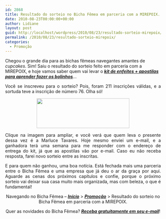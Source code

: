 ```yaml
---
id: 2868
title: Resultado do sorteio no Bicha Fêmea em parceria com a MIREPOIX.
date: 2010-08-23T00:00:00+00:00
author: Lidiane
layout: post
guid: http://localhost/wordpress/2010/08/23/resultado-sorteio-mirepoix/
permalink: /2010/08/23/resultado-sorteio-mirepoix/
categories:
  - Promoção
---
```

Chegou o grande dia para as bichas fêmeas navegantes amantes de _cupcakes_. Sim! Saiu o resultado do sorteio feito em parceria com a MIREPOIX, e hoje vamos saber quem vai levar o [**_kit de enfeites + apostilas para aprender fazer os bolinhos_**](http://www.trololodemulher.com.br/2010/08/09/parceria-bicha-femea-mirepoix/)…

<!--more-->

<p style="text-align: justify;">
  Você se inscreveu para o sorteio? Pois, foram 211 inscrições válidas, e a sortuda teve a inscrição de número 76. Olha só!
</p>

<p style="text-align: center;">
  <a href="http://www.trololodemulher.com.br/blog/wp-content/uploads/2010/08/Resultado-sorteio-parceria-Bicha-Femea-Mirepoix.jpg"><img class="size-medium wp-image-5111 aligncenter" title="Resultado sorteio parceria Bicha Fêmea & Mirepoix" src="http://www.trololodemulher.com.br/blog/wp-content/uploads/2010/08/Resultado-sorteio-parceria-Bicha-Femea-Mirepoix-300x96.jpg" alt="" width="300" height="96" /></a>
</p>

<p style="text-align: justify;">
  Clique na imagem para ampliar, e você verá que quem leva o presente dessa vez é a Marluce Tavares. Hoje mesmo enviei um e-mail, e a ganhadora terá uma semana para me responder com o endereço de entrega do kit, já que as apostilas vão por e-mail. Caso eu não receba resposta, farei novo sorteio entre as inscritas.
</p>

<p style="text-align: justify;">
  E para quem não ganhou, uma boa notícia. Está fechada mais uma parceria entre o Bicha Fêmea e uma empresa que já deu o ar da graça por aqui. Aguarde as cenas dos próximos capítulos e confie, porque o próximo sorteio vai deixar sua casa muito mais organizada, mas com beleza, o que é fundamental!
</p>

<p style="text-align: center;">
  Navegando no Bicha Fêmea – <strong><em><a href="http://www.trololodemulher.com.br/">Início</a></em></strong> > <strong><em><a href="http://www.trololodemulher.com.br/category/promocao/">Promoção</a></em></strong> > Resultado do sorteio no Bicha Fêmea em parceria com a MIREPOIX.
</p>

<p style="text-align: center;">
  Quer as novidades do Bicha Fêmea? <strong><em><a href="http://feedburner.google.com/fb/a/mailverify?uri=blogbichafemea&loc=pt_BR">Receba gratuitamente em seu e-mail</a></em></strong>!
</p>